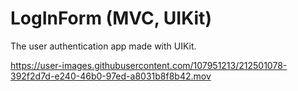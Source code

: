 # LogInForm (MVC, UIKit)

The user authentication app made with UIKit.

https://user-images.githubusercontent.com/107951213/212501078-392f2d7d-e240-46b0-97ed-a8031b8f8b42.mov
